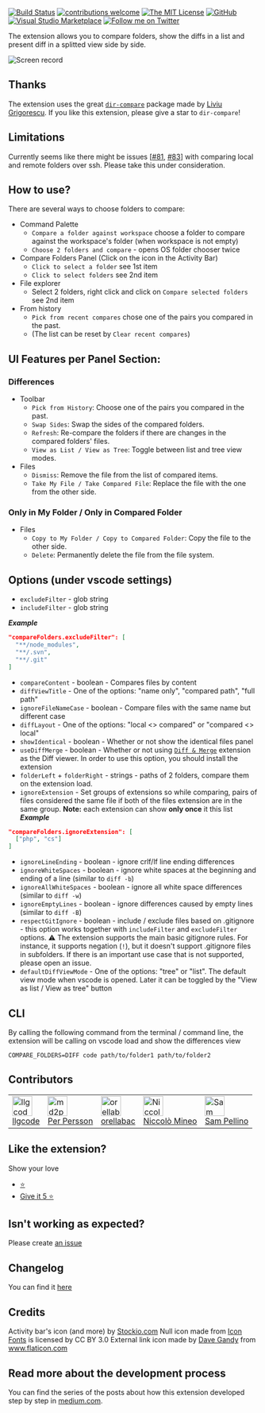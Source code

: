 [![Build Status](https://dev.azure.com/moshfeu-vscode/CompareFoldersExtension/_apis/build/status/moshfeu.vscode-compare-folders?branchName=master)](https://dev.azure.com/moshfeu-vscode/CompareFoldersExtension/_build/latest?definitionId=1&branchName=master)
[![contributions welcome](https://img.shields.io/badge/contributions-welcome-yellow.svg?style=flat)](https://github.com/Coding-Coach/find-a-mentor/issues)
[![The MIT License](https://flat.badgen.net/badge/license/MIT/orange)](http://opensource.org/licenses/MIT)
[![GitHub](https://flat.badgen.net/github/release/moshfeu/vscode-compare-folders)](https://github.com/moshfeu/vscode-compare-folders/releases)
[![Visual Studio Marketplace](https://img.shields.io/vscode-marketplace/i/moshfeu.compare-folders.svg)](https://marketplace.visualstudio.com/items?itemName=moshfeu.compare-folders)
[![Follow me on Twitter](https://img.shields.io/twitter/follow/moshfeu.svg?style=social)](https://twitter.com/moshfeu)

The extension allows you to compare folders, show the diffs in a list and present diff in a splitted view side by side.

![Screen record](https://user-images.githubusercontent.com/3723951/92312411-f1f3b600-efc8-11ea-93b8-e90a3e25e9cb.gif)

## Thanks

The extension uses the great [`dir-compare`](https://github.com/gliviu/dir-compare) package made by [Liviu Grigorescu](https://github.com/gliviu). If you like this extension, please give a star to `dir-compare`!

## Limitations

Currently seems like there might be issues [[#81](https://github.com/moshfeu/vscode-compare-folders/issues/81), [#83](https://github.com/moshfeu/vscode-compare-folders/issues/83)] with comparing local and remote folders over ssh.
Please take this under consideration.

## How to use?

There are several ways to choose folders to compare:

- Command Palette
  - `Compare a folder against workspace` choose a folder to compare against the workspace's folder (when workspace is not empty)
  - `Choose 2 folders and compare` - opens OS folder chooser twice
- Compare Folders Panel (Click on the icon in the Activity Bar)
  - `Click to select a folder` see 1st item
  - `Click to select folders` see 2nd item
- File explorer
  - Select 2 folders, right click and click on `Compare selected folders` see 2nd item
- From history
  - `Pick from recent compares` chose one of the pairs you compared in the past.
  - (The list can be reset by `Clear recent compares`)

## UI Features per Panel Section:

### Differences
- Toolbar
  - `Pick from History`: Choose one of the pairs you compared in the past.
  - `Swap Sides`: Swap the sides of the compared folders.
  - `Refresh`: Re-compare the folders if there are changes in the compared folders' files.
  - `View as List / View as Tree`: Toggle between list and tree view modes.
- Files
  - `Dismiss`: Remove the file from the list of compared items.
  - `Take My File / Take Compared File`: Replace the file with the one from the other side.

### Only in My Folder / Only in Compared Folder
- Files
  - `Copy to My Folder / Copy to Compared Folder`: Copy the file to the other side.
  - `Delete`: Permanently delete the file from the file system.


## Options (under vscode settings)

- `excludeFilter` - glob string
- `includeFilter` - glob string

***Example***

```json
"compareFolders.excludeFilter": [
  "**/node_modules",
  "**/.svn",
  "**/.git"
]
```
- `compareContent` - boolean - Compares files by content
- `diffViewTitle` - One of the options: "name only", "compared path", "full path"
- `ignoreFileNameCase` - boolean - Compare files with the same name but different case
- `diffLayout` - One of the options: "local <> compared" or "compared <> local"
- `showIdentical` - boolean - Whether or not show the identical files panel
- `useDiffMerge` - boolean - Whether or not using [`Diff & Merge`](https://marketplace.visualstudio.com/items?itemName=moshfeu.diff-merge) extension as the Diff viewer. In order to use this option, you should install the extension
- `folderLeft` + `folderRight` - strings - paths of 2 folders, compare them on the extension load.
- `ignoreExtension` - Set groups of extensions so while comparing, pairs of files considered the same file if both of the files extension are in the same group. **Note:** each extension can show **only once** it this list
***Example***
```json
"compareFolders.ignoreExtension": [
  ["php", "cs"]
]
```
- `ignoreLineEnding` - boolean - ignore crlf/lf line ending differences
- `ignoreWhiteSpaces` - boolean - ignore white spaces at the beginning and ending of a line (similar to `diff -b`)
- `ignoreAllWhiteSpaces` - boolean - ignore all white space differences (similar to `diff -w`)
- `ignoreEmptyLines` - boolean - ignore differences caused by empty lines (similar to `diff -B`)
- `respectGitIgnore` - boolean - include / exclude files based on .gitignore - this option works together with `includeFilter` and `excludeFilter` options. ⚠️ The extension supports the main basic gitignore rules. For instance, it supports negation (`!`), but it doesn't support .gitignore files in subfolders. If there is an important use case that is not supported, please open an issue.
- `defaultDiffViewMode` - One of the options: "tree" or "list". The default view mode when vscode is opened. Later it can be toggled by the "View as list / View as tree" button

## CLI

By calling the following command from the terminal / command line, the extension will be calling on vscode load and show the differences view

```shell
COMPARE_FOLDERS=DIFF code path/to/folder1 path/to/folder2
```

## Contributors

<table>
  <tr>
    <td>
      <a href="https://github.com/llgcode" target="_blank">
        <img width="40" height="40" src="https://avatars3.githubusercontent.com/u/524083?s=88&v=4" alt="llgcode">
        <div>
          llgcode
        </div>
      </a>
    </td>
    <td>
      <a href="https://github.com/md2perpe" target="_blank">
        <img width="40" height="40" src="https://avatars.githubusercontent.com/u/543239?v=4" alt="md2perpe">
        <div>
          Per Persson
        </div>
      </a>
    </td>
    <td>
      <a href="https://github.com/orellabac" target="_blank">
        <img width="40" height="40" src="https://avatars.githubusercontent.com/u/4247006?v=4" alt="orellabac">
        <div>
          orellabac
        </div>
      </a>
    </td>
    <td>
      <a href="https://github.com/niccolomineo" target="_blank">
        <img width="40" height="40" src="https://avatars.githubusercontent.com/u/5409469?v=4" alt="Niccolò Mineo">
        <div>
          Niccolò Mineo
        </div>
      </a>
    </td>
    <td>
      <a href="https://github.com/sampellino" target="_blank">
        <img width="40" height="40" src="https://avatars.githubusercontent.com/u/5458241?v=4" alt="Sam Pellino">
        <div>
          Sam Pellino
        </div>
      </a>
    </td>
  </tr>
</table>

## Like the extension?

Show your love

- [⭐️](https://github.com/moshfeu/vscode-compare-folders)
- [Give it 5 ⭐️](https://marketplace.visualstudio.com/items?itemName=moshfeu.compare-folders&ssr=false#review-details)

## Isn't working as expected?

Please create [an issue](https://github.com/moshfeu/vscode-compare-folders/issues/new)

## Changelog

You can find it [here](/CHANGELOG.md)

## Credits
Activity bar's icon (and more) by [Stockio.com](https://www.stockio.com/free-icon/folders)
Null icon made from <a href="http://www.onlinewebfonts.com/icon">Icon Fonts</a> is licensed by CC BY 3.0
External link icon made by <a href="https://www.flaticon.com/authors/dave-gandy" title="Dave Gandy">Dave Gandy</a> from <a href="https://www.flaticon.com/" title="Flaticon">www.flaticon.com</a>

## Read more about the development process

You can find the series of the posts about how this extension developed step by step in [medium.com](https://medium.com/@moshfeu/comparefolders-visual-studio-code-extension-journey-intro-b540a0539629?source=friends_link&sk=db37e1889766ccd8fe553958a12a8f69).
